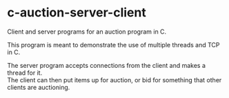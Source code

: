# c-auction-server-client
Client and server programs for an auction program in C.<br>

This program is meant to demonstrate the use of multiple threads and TCP in C.<br>

The server program accepts connections from the client and makes a thread for it.<br>
The client can then put items up for auction, or bid for something that other clients are auctioning.
